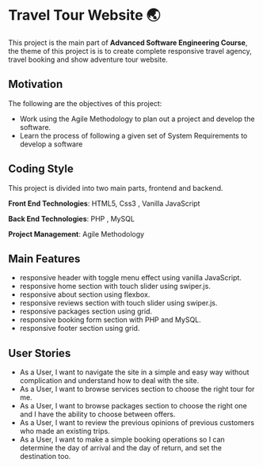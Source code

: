 # **Travel  Tour  Website** 🌏

This project is the main part of **Advanced Software Engineering Course**, the theme of this project is is to create complete responsive travel agency, travel booking and show adventure tour website.

## Motivation

The following are the objectives of this project:

- Work using the Agile Methodology to plan out a project and develop the software.
- Learn the process of following a given set of System Requirements to develop a software

## Coding Style

This project is divided into two main parts, frontend and backend.

**Front End Technologies**: HTML5, Css3 , Vanilla JavaScript

**Back End Technologies**: PHP , MySQL

**Project Management**: Agile Methodology

## Main Features

- responsive header with toggle menu effect using vanilla JavaScript.
- responsive home section with touch slider using swiper.js.
- responsive about section using flexbox.
- responsive reviews section  with touch slider using swiper.js.
- responsive packages section using grid.
- responsive booking form section with PHP and MySQL.
- responsive footer section using grid.


## User Stories

- As a User, I want to navigate the site in a simple and easy way without complication and understand how to deal with the site.
- As a User, I want to browse services section to choose the right tour for me.
- As a User, I want to browse packages section to choose the right one and I have the ability to choose between offers.
- As a User, I want to review the previous opinions of previous customers who made an existing trips.
- As a User, I want to make a simple booking operations so I can determine the day of arrival and the day of return, and set the destination too.  
